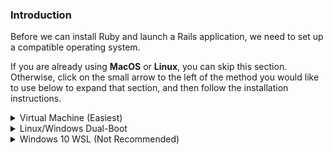 ### Introduction
Before we can install Ruby and launch a Rails application, we need to set up a compatible operating system. 

If you are already using **MacOS** or **Linux**, you can skip this section. Otherwise, click on the small arrow to the left of the method you would like to use below to expand that section, and then follow the installation instructions.


<details markdown="block">
<summary class="dropDown-header">Virtual Machine (Easiest)
</summary>

Installing a virtual machine (VM) is the easiest and most reilable way to get started with web development. A VM is an entire computer emulation that runs inside your current OS. The main drawback of a VM is that it can be slow because you're essentially running two computers at the same time. We'll do a few things to improve its performance though.

### Step 1: Download VirtualBox and Linux

Installating a VM is a simple process. This guide uses Oracle's VirtualBox program to create and run the VM. This program is open-source, free, and simple. What more can you ask for? Now, let's make sure we have everything downloaded and ready for installation.

#### Step 1.1: Download VirtualBox

[Click here](https://www.virtualbox.org/wiki/Downloads) and download VirtualBox for Windows hosts.

#### Step 1.2: Download Linux

There are thousands of versions of Linux out there, but Ubuntu is undoubtedly one of the most popular and user friendly. When installing Linux on a VM, we recommend [downloading](http://mirror.us.leaseweb.net/ubuntu-cdimage/xubuntu/releases/18.04/release/xubuntu-18.04-desktop-amd64.iso) and installing [Xubuntu 18.04](https://xubuntu.org/release/18-04/). Xubuntu uses the same base software as Ubuntu but has a display that requires fewer computer resources and is therefore better for VM environments.

### Step 2: Install VirtualBox and Set up Xubuntu

#### Step 2.1: Install VirtualBox

Installing VirtualBox is very straightforward. It doesn't require any technical knowledge and is the same process as installing any other program on your Windows computer. Double clicking the downloaded file will start the installation process. Any additional options prompted by the installation, such as creating a desktop icon, are left for you to decide. During installation, the progress bar might get stuck for a few minutes; just wait for it to finish. After the installation is finished, search for your newly installed VirtualBox program and run it.

#### Step 2.2: Set up Xubuntu
Now that you have VirtualBox installed, double click the icon, and you should see something like this:

![installed_vbox](https://i.imgur.com/VO9Y1Si.png)

Click on the "New" button to create a virtual operating system. Find your operating system in the dropdown menu (Linux/Ubuntu) and name it as you wish. Continue by pressing "Next", and choose the following options in the next steps:

  1. Memory size: Use 2048 MB or more if possible. Ideally, this amount should be about half of your computer's maximum memory. For example, if you have 8 GB of RAM, allocate 4 GB to your VM's operating system.

  2. Hard disk: Create a virtual hard disk.

  3. Hard disk file type: Choose the VDI (VirtualBox disk image) option.

  4. Storage on physical hard disk: Dynamically allocated.

  5. File location and size: We recommend at least 20 GB for the virtual hard disk.

After completing the last step, click the "Create" button. Your new virtual OS should be in the menu now. Right click on it, and go to "Settings". Click on the "System" tab and then the "Processor" tab. Increase the Processor(s) to 2.

Next, go to the "Storage" tab and click the "Empty" CD icon. Add the Xubuntu iso file you downloaded earlier:

![choose_disc_vbox](https://i.imgur.com/KvF7FHJ.png)

With all that complete, click "OK" to save the changes.

You can start the VM by right clicking on the icon in the menu and by selecting "Start" and then "Normal Start".

When the VM starts up, you'll be asked to install Xubuntu. The process is very simple, and all of the default options can be left alone, including the Installation type ("Erase disk and install Ubuntu"). It may sound dangerous, but the VM can only see the "Hard Drive" of the VM. This is the beauty of VMs: the ability to separate the physical space of your computer across many VMs.

The rest of the installation is pretty straightforward, but if you have any questions, you can find Ubuntu's official installation guide for Ubuntu [here](https://tutorials.ubuntu.com/tutorial/tutorial-install-ubuntu-desktop#0).

### Step 3: Install and Enable Guest Additions

 Your regular operating system (Windows in this case) is called the **Host**, and all other operating systems that run as VMs are called **Guests**. To make working in your Guest OS easier, you need to install Guest Additions. Guest Additions add a lot of functionality to the Guest OS, such as "Drag n Drop" files, full-screen guest mode, shared folders, and copy/paste between the host and guest.

Installing Guest Additions is the hardest part of setting up a VM, but luckily, we have Youtube. Check out [this video](https://www.youtube.com/watch?v=qNecdUsuTPw) by ProgrammingKnowledge on how to install Guest Additions. Their installation may look different than yours, but all of the commands are the same.

### Step 4: Understand Your New VM

It's important to note a few things about coding in a virtual environment:

* All installations are done in the VM. You will install everything you need for coding, including Ruby, Rails, and JavaScript, inside the Guest OS.

* To install software on your VM, you will follow the Linux installation instructions from inside the Xubuntu VM.

* All of the development that you'll do related to TOP will be done in the VM.

* We recommend going full screen (Edit > Full-Screen Mode) and forgeting about your host OS (Windows).

</details>

<details markdown="block">
<summary class="dropDown-header">Linux/Windows Dual-Boot
</summary>

**Read this whole section before continuing**

Dual-booting provides you two operating systems that you can switch from with a simple reboot. Each partition will not modify the other unless you explicitly do so. Be sure you back up any important data and have a way to ask for help before you continue. If you get lost, scared, or stuck we're here to help in the [Odin Tech Support chat room](https://discordapp.com/channels/505093832157691914/514204667245363200). Come say "Hi".

### Step 1: Download Linux

First you will need to download the version of linux you wish to install onto your computer. Ubuntu comes in different versions ("flavors"), but we suggested the standard [Ubuntu](https://www.ubuntu.com/download/desktop) or [Xubuntu](https://xubuntu.org/) if you're using an older computer. Be sure to download the 64-bit version of [Ubuntu](https://www.ubuntu.com/download/desktop/thank-you?version=18.04.1&architecture=amd64) or [Xubuntu](http://mirror.us.leaseweb.net/ubuntu-cdimage/xubuntu/releases/18.04/release/xubuntu-18.04-desktop-amd64.iso).

### Step 2: Create a Bootable Flash Drive

(If you do not have a flash-drive, you can also burn the image to a CD or DVD)

Next you will create a bootable flash drive so you can install Ubuntu to your hard drive.

Follow [this guide](https://tutorials.ubuntu.com/tutorial/tutorial-create-a-usb-stick-on-windows#0) for instructions on how to create a bootable USB drive.

Note: You can use this method to try out different [flavors of Ubuntu](https://www.ubuntu.com/download/flavours) if you would like. These images allow you to try the different flavors of Ubuntu without committing to an installation. Just note that because the OS is running from the USB drive it will be slow and can decrease the life of your USB drive.

### Step 3: Install Ubuntu along side Windows

#### Step 3.1: Boot from the flash-drive

First you will need to boot into Linux on your flash-drive. The exact steps may vary, but on a general level you will need to:

* Insert the flash drive into the computer
* Reboot the computer
* Select the flash drive as the bootable device instead of the hard drive

For example, on a Dell computer you would need to plug in the USB drive, reboot the computer and press the F12 key when the computer is first booting up. This brings up the boot menu. From there you can select your USB drive to boot from. Your computer may not be the same, so google will be your friend in trying to figure it out.

#### Step 3.1: Install Ubuntu

If you would like to play with the version of Ubuntu you installed on the flash drive, click 'try me' instead of 'install'. When you have found a flavor of Ubuntu you like, click 'Install' and continue to the next step.

The installation of Ubuntu is where the real changes start happening to your computer. The default settings are mostly perfect, but be sure to "__Install Ubuntu alongside Windows__" and change is the allocated disk space allowed for Linux to 30 GB (or more if you can).

For step by step instructions please follow this [installation guide](https://tutorials.ubuntu.com/tutorial/tutorial-install-ubuntu-desktop#0) from the creators of Ubuntu.

</details>

<details markdown="block">
<summary class="dropDown-header">Windows 10 WSL (Not Recommended)
</summary>

Microsoft has recently made a shift to embrace open source and support developers. One of the biggest things they did with Windows 10 was introduce the Windows Subsystem for Linux (WSL) which is a linux command line within Windows. Of course there are a couple minor adjustments you need to make, but once you have it up and running, you can essentially follow the Ubuntu instructions.

With that being said, WSL is still rather buggy with Ruby and Rails so we suggest you use a Virtual Machine instead. It will save you headaches in the long run.

Since the 2017 Fall Creators Update, Microsoft has made it easy to get up and running using [Windows Settings and the Microsoft Store](https://winaero.com/blog/enable-wsl-windows-10-fall-creators-update/). It's as simple as installing via the Microsoft Store.

### Step 1: Install WSL

Microsoft has made installing WSL super simple. To install this feature you need to

* Open your start menu and start searching for "Microsoft Store"
* Enter "Ubuntu" into the search field of the store. 
* Click on the orange "Ubuntu 18.04" and then "Get".

This will install the Windows Subsystem for Linux on your computer. The process will take about 10 minutes to complete, depending on your internet connection.

NOTE: If you run into an error, click [here](https://aka.ms/wslinstall) and follow the directions to enable and install WSL.

### Step 2: Start WSL

Windows Subsystem for Linux is nothing more than a linux terminal inside of Windows. To start the program simply open your start menu and search for "Ubuntu 18.04". The first time you run the program you may get a message, "Installing, this may take a few minutes..." Sit tight and give it a few moments. When complete, you will be asked to create a new user and password. This is how you will log into your WSL installation.

### Step 3: Set up Symbolic Link

When Ubuntu was set up, your windows file system (C-Drive) was mapped to the `/mnt` directory in Ubuntu. To make your life much easier we are going to set up a shortcut between your C-Drive and your "Home" folder inside of WSL.

#### Step 3.1: Create Directory for your Projects

You can choose to put your project files anywhere you want, but we're going to assume you are cool and put a projects folder in your Documents folder.

From inside the Ubuntu terminal type:

~~~bash
mkdir /mnt/c/Users/<Your Windows Username>/Documents/Projects
~~~

(Replace `<Your Windows Username>` with your Windows username). This will create a new `Projects` folder inside of your Documents folder. Obviously you could have used windows explorer to click your way there too, but why not use our fancy new toy?

#### Step 3.2: Create the Symbolic Link

Next, we're going to establish a link to connect this new Projects folder to your WSL "Home" directory. This is important for many behind-the-scenes reasons.

At your Ubuntu command prompt type:

~~~bash
ln -s /mnt/c/Users/<your windows user name>/Documents/Projects ~/Projects
~~~

### Important Notes

* Any projects created from the WSL Terminal need to be placed inside the Projects directory

* The WSL program files are well hidden but it's super important that you do not edit these files from Windows. Ignoring this will cause serious problems to your Ubuntu installation and possibly your Windows installation.

</details>
